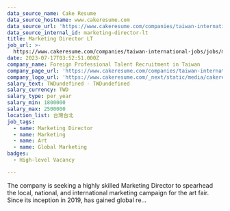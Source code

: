 ```yaml
---
data_source_name: Cake Resume
data_source_hostname: www.cakeresume.com
data_source_url: 'https://www.cakeresume.com/companies/taiwan-international-jobs/jobs'
data_source_internal_id: marketing-director-lt
title: Marketing Director LT
job_url: >-
  https://www.cakeresume.com/companies/taiwan-international-jobs/jobs/marketing-director-lt
date: 2023-07-17T03:52:51.000Z
company_name: Foreign Professional Talent Recruitment in Taiwan
company_page_url: 'https://www.cakeresume.com/companies/taiwan-international-jobs'
company_logo_url: 'https://www.cakeresume.com/_next/static/media/cakeresume.e1c03867.svg'
salary_text: TWDundefined - TWDundefined
salary_currency: TWD
salary_type: per_year
salary_min: 1800000
salary_max: 2500000
location_list: 台灣台北
job_tags:
  - name: Marketing Director
  - name: Marketing
  - name: Art
  - name: Global Marketing
badges:
  - High-level Vacancy

---
```


The company is seeking a highly skilled Marketing Director to spearhead the local, national, and international marketing campaign for the art fair. Since its inception in 2019, has gained global re...